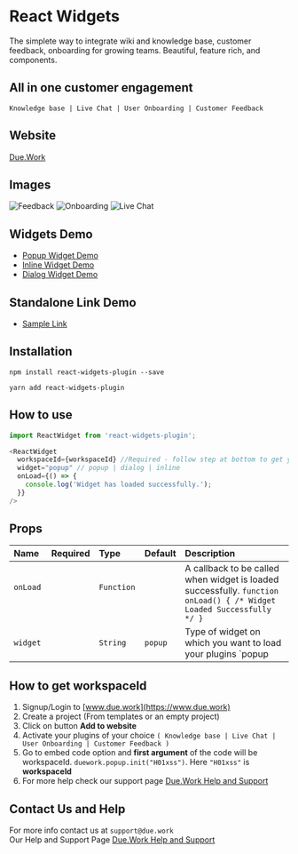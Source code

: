 # React Widgets

The simplete way to integrate wiki and knowledge base, customer feedback, onboarding for growing teams. Beautiful, feature rich, and components.

## All in one customer engagement

`Knowledge base | Live Chat | User Onboarding | Customer Feedback`

## Website

[Due.Work](https://www.due.work)

## Images

![Feedback](https://www.due.work/home/Feedback.png)
![Onboarding](https://www.due.work/home/onboarding.png)
![Live Chat](https://www.due.work/home/Live_Chat.png)

## Widgets Demo

- [Popup Widget Demo](https://www.due.work/use-cases/samples/popup.html)
- [Inline Widget Demo](https://www.due.work/use-cases/samples/inline.html)
- [Dialog Widget Demo](https://www.due.work/use-cases/samples/dialog.html)

## Standalone Link Demo

- [Sample Link](https://www.due.work/u/lsnWIg3c3G/help-and-support/lsnWIg3c3G)

## Installation

```
npm install react-widgets-plugin --save
```

```
yarn add react-widgets-plugin
```

## How to use

```js
import ReactWidget from 'react-widgets-plugin';
```

```js
<ReactWidget
  workspaceId={workspaceId} //Required - follow step at bottom to get your workspaceId
  widget="popup" // popup | dialog | inline
  onLoad={() => {
    console.log('Widget has loaded successfully.');
  }}
/>
```

## Props

| Name           | Required | Type         | Default   | Description                                                                                                          |
| :------------- | :------- | :----------- | :-------- | :------------------------------------------------------------------------------------------------------------------- |
| `onLoad`       |          | `Function`   |           | A callback to be called when widget is loaded successfully. `function onLoad() { /* Widget Loaded Successfully */ }` |
| `widget`       |          | `String`     | `popup`   | Type of widget on which you want to load your plugins `popup|dialog|inline`                                          |

## How to get workspaceId

1. Signup/Login to [www.due.work](https://www.due.work)
2. Create a project (From templates or an empty project)
3. Click on button **Add to website**
4. Activate your plugins of your choice `( Knowledge base | Live Chat | User Onboarding | Customer Feedback )`
5. Go to embed code option and **first argument** of the code will be workspaceId. `duework.popup.init("H01xss")`. Here `"H01xss"` is **workspaceId**
6. For more help check our support page [Due.Work Help and Support](https://www.due.work/u/lsnWIg3c3G/add-to-website/9jAXYrUTb)

## Contact Us and Help

For more info contact us at `support@due.work`  
Our Help and Support Page [Due.Work Help and Support](https://www.due.work/u/lsnWIg3c3G/add-to-website/9jAXYrUTb)
